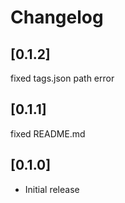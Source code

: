 # Changelog

## [0.1.2]
fixed tags.json path error
## [0.1.1]
fixed README.md

## [0.1.0]
* Initial release